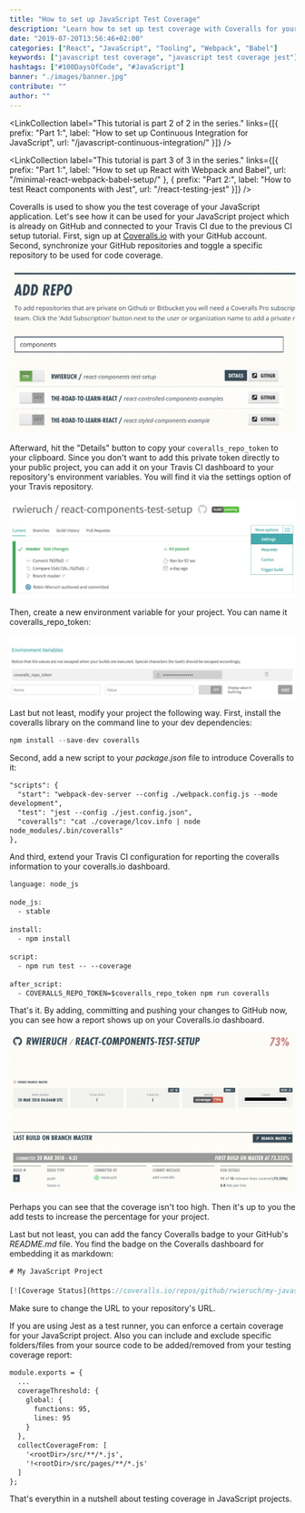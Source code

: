```yaml
---
title: "How to set up JavaScript Test Coverage"
description: "Learn how to set up test coverage with Coveralls for your JavaScript project. In this tutorial, we will use Travis CI to set up testing coverage with Coveralls.io ..."
date: "2019-07-20T13:56:46+02:00"
categories: ["React", "JavaScript", "Tooling", "Webpack", "Babel"]
keywords: ["javascript test coverage", "javascript test coverage jest"]
hashtags: ["#100DaysOfCode", "#JavaScript"]
banner: "./images/banner.jpg"
contribute: ""
author: ""
---
```


<Sponsorship />

<LinkCollection label="This tutorial is part 2 of 2 in the series." links={[{ prefix: "Part 1:", label: "How to set up Continuous Integration for JavaScript", url: "/javascript-continuous-integration/" }]} />

<LinkCollection label="This tutorial is part 3 of 3 in the series." links={[{ prefix: "Part 1:", label: "How to set up React with Webpack and Babel", url: "/minimal-react-webpack-babel-setup/" }, { prefix: "Part 2:", label: "How to test React components with Jest", url: "/react-testing-jest" }]} />

Coveralls is used to show you the test coverage of your JavaScript application. Let's see how it can be used for your JavaScript project which is already on GitHub and connected to your Travis CI due to the previous CI setup tutorial. First, sign up at [Coveralls.io](https://coveralls.io/) with your GitHub account. Second, synchronize your GitHub repositories and toggle a specific repository to be used for code coverage.

![testing coverage](./images/react-coveralls-testing-coverage.jpg)

Afterward, hit the "Details" button to copy your `coveralls_repo_token` to your clipboard. Since you don't want to add this private token directly to your public project, you can add it on your Travis CI dashboard to your repository's environment variables. You will find it via the settings option of your Travis repository.

![testing coveralls environment variables](./images/react-travis-settings.jpg)

Then, create a new environment variable for your project. You can name it coveralls_repo_token:

![testing travis continuous integration](./images/react-travis-environment-variables.jpg)

Last but not least, modify your project the following way. First, install the coveralls library on the command line to your dev dependencies:

```javascript
npm install --save-dev coveralls
```

Second, add a new script to your *package.json* file to introduce Coveralls to it:

```javascript{4}
"scripts": {
  "start": "webpack-dev-server --config ./webpack.config.js --mode development",
  "test": "jest --config ./jest.config.json",
  "coveralls": "cat ./coverage/lcov.info | node node_modules/.bin/coveralls"
},
```

And third, extend your Travis CI configuration for reporting the coveralls information to your coveralls.io dashboard.

```javascript{10,12,13}
language: node_js

node_js:
  - stable

install:
  - npm install

script:
  - npm run test -- --coverage

after_script:
  - COVERALLS_REPO_TOKEN=$coveralls_repo_token npm run coveralls
```

That's it. By adding, committing and pushing your changes to GitHub now, you can see how a report shows up on your Coveralls.io dashboard.

![testing travis continuous integration](./images/react-testing-coveralls-reporting.jpg)

Perhaps you can see that the coverage isn't too high. Then it's up to you the add tests to increase the percentage for your project.

Last but not least, you can add the fancy Coveralls badge to your GitHub's *README.md* file. You find the badge on the Coveralls dashboard for embedding it as markdown:

```javascript
# My JavaScript Project

[![Coverage Status](https://coveralls.io/repos/github/rwieruch/my-javascript-project/badge.svg?branch=master)](https://coveralls.io/github/rwieruch/my-javascript-project?branch=master)
```

Make sure to change the URL to your repository's URL.

If you are using Jest as a test runner, you can enforce a certain coverage for your JavaScript project. Also you can include and exclude specific folders/files from your source code to be added/removed from your testing coverage report:

```javascript{3,4,5,6,7,8,9,10,11,12}
module.exports = {
  ...
  coverageThreshold: {
    global: {
      functions: 95,
      lines: 95
    }
  },
  collectCoverageFrom: [
    '<rootDir>/src/**/*.js',
    '!<rootDir>/src/pages/**/*.js'
  ]
};
```

That's everythin in a nutshell about testing coverage in JavaScript projects.

<ReadMore label="How to test React components with Jest" link="/react-testing-jest" />

<ReadMore label="How to end-to-end test React components with Cypress" link="/react-testing-cypress" />
